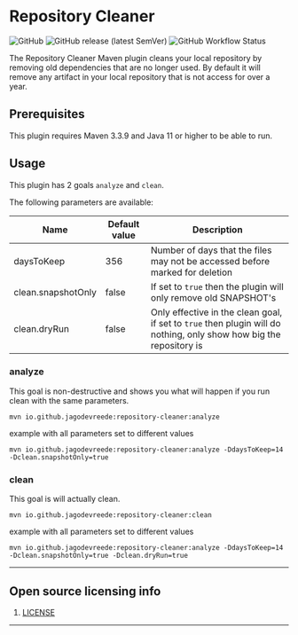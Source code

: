 # Repository Cleaner

![GitHub](https://img.shields.io/github/license/jagodevreede/repository-cleaner)
![GitHub release (latest SemVer)](https://img.shields.io/github/v/release/jagodevreede/repository-cleaner?label=Latest%20release)
![GitHub Workflow Status](https://img.shields.io/github/actions/workflow/status/jagodevreede/repository-cleaner/maven.yml?branch=main)

The Repository Cleaner Maven plugin cleans your local repository by removing old dependencies that are no longer used.
By default it will remove any artifact in your local repository that is not access for over a year.

## Prerequisites

This plugin requires Maven 3.3.9 and Java 11 or higher to be able to run.

## Usage

This plugin has 2 goals `analyze` and `clean`.

The following parameters are available:

| Name               | Default value | Description                                                                                                         |
|--------------------|---------------|---------------------------------------------------------------------------------------------------------------------|
| daysToKeep         | 356           | Number of days that the files may not be accessed before marked for deletion                                        |
| clean.snapshotOnly | false         | If set to `true` then the plugin will only remove old SNAPSHOT's                                                    |
| clean.dryRun       | false         | Only effective in the clean goal, if set to `true` then plugin will do nothing, only show how big the repository is |

### analyze

This goal is non-destructive and shows you what will happen if you run clean with the same parameters.

```
mvn io.github.jagodevreede:repository-cleaner:analyze
```

example with all parameters set to different values
```
mvn io.github.jagodevreede:repository-cleaner:analyze -DdaysToKeep=14 -Dclean.snapshotOnly=true
```

### clean

This goal is will actually clean.

```
mvn io.github.jagodevreede:repository-cleaner:clean
```

example with all parameters set to different values
```
mvn io.github.jagodevreede:repository-cleaner:analyze -DdaysToKeep=14 -Dclean.snapshotOnly=true -Dclean.dryRun=true
```

----

## Open source licensing info

1. [LICENSE](LICENSE)

----
